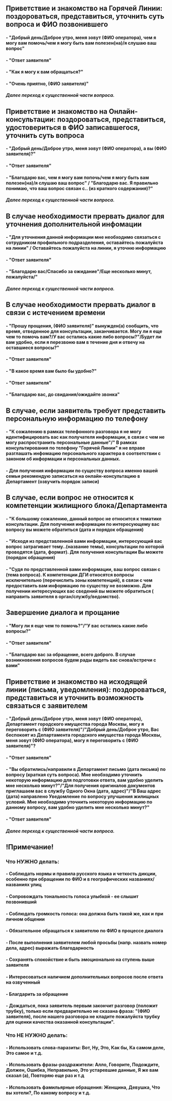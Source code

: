 ## Приветствие и знакомство на Горячей Линии: поздороваться, представиться, уточнить суть вопроса и ФИО позвонившего
#### - "Добрый день/Доброе утро, меня зовут (ФИО оператора), чем я могу вам помочь/чем я могу быть вам полезен(на)/я слушаю ваш вопрос"
#### - "Ответ заявителя"
#### - "Как я могу к вам обращаться?"
#### - "Очень приятно, (ФИО заявителя)"
##### Далее переход к существенной части вопроса.
## Приветствие и знакомство на Онлайн-консультации: поздороваться, представиться, удостовериться в ФИО записавшегося, уточнить суть вопроса
#### - "Добрый день/Доброе утро, меня зовут (ФИО оператора), а вы (ФИО заявителя)?"
#### - "Ответ заявителя"
#### - "Благодарю вас, чем я могу вам попочь/чем я могу быть вам полезен(на)/я слушаю ваш вопрос" / "Благодарю вас. Я правильно понимаю, что ваш вопрос связан с.. (из краткого содержания)?"
##### Далее переход к существенной части вопроса.
## В случае необходимости прервать диалог для уточнения дополнительной инфомации
#### - "Для уточнения данной информации мне необходимо связаться с сотрудником профильного подразделения, оставайтесь пожалуйста на линии" / Оставайтесь пожалуйста на линии, я уточню информацию
#### - "Ответ заявителя"
#### - "Благодарю вас/Спасибо за ожидание"/Еще несколько минут, пожалуйста/"
##### Далее переход к существенной части вопроса.
## В случае необходимости прервать диалог в связи с истечением времени
#### - "Прошу прощения, (ФИО заявителя)" вынужден(а) сообщить, что время, отведенное для консультации, заканчивается. Могу ли я еще чем то помочь вам?/У вас остались какие либо вопросы?"/Будет ли вам удобно, если я перезвоню вам в течение дня и отвечу на оставшиеся вопросы?"
#### - "Ответ заявителя"
#### - "В какое время вам было бы удобно?"
#### - "Ответ заявителя"
#### - "Благодарю вас, до свидания/ожидайте звонка"
## В случае, если заявитель требует представить персональную информацию по телефону
#### - "К сожалению в рамках телефонного разговора я не могу идентифицировать вас как получателя информации, в связи с чем не могу распространить персональные данные"/" В рамках консультирования по телефону "Горячей Линии" я не вправе разглашать инфомацию персонального характера в соответствии с законом об информации и персональных данных. 
#### - Для получения информации по существу вопроса именно вашей семьи рекомендую записаться на онлайн-консультацию в Департамент (озвучить порядок записи)
## В случае, если вопрос не относится к компетенции жилищного блока/Департамента
#### - "К большому сожалению, данный вопрос не относится к тематике консультации. Для получения информации по интересующему вас вопросу вы можете обратиться (дата и порядок обращения)
#### - "Исходя из представленной вами информации, интересующий вас вопрос затрагивает тему..(название темы), консультации по которой проводятся (дата, формат). Для получения консультации Вы можете (порядок обращения)
#### - "Судя по представленной вами информации, ваш вопрос связан с (тема вопроса). К компетенции ДГИ относятся вопросы исключительно (перечислить зоны компетенций), в связи с чем предоставить вам информацию по существу не возможно. Для получении интересующих вас сведений вы можете обратиться ( направить заявителя в орган/службу/ведомство). 
## Завершение диалога и прощание
#### - "Могу ли я еще чем то помочь?"/"У вас остались какие либо вопросы?"
#### - "Ответ заявителя"
#### - "Благодарю вас за обращение, всего доброго. В случае возникновения вопросов будем рады видеть вас снова/встречи с вами"
## Приветствие и знакомство на исходящей линии (письма, уведомления): поздороваться, представиться и уточнить возможность связаться с заявителем
#### - "Добрый день/Доброе утро, меня зовут (ФИО оператора), Департамент городского имущества города Москвы, могу я переговорить с (ФИО заявителя)"/"Добрый день/Доброе утро, Вас беспокоят из Департамента городского имущества города Москвы, меня зовут (ФИО оператора), могу я переговорить с (ФИО заявителя)"?
#### - "Ответ заявителя"
#### - "Вы обратились/направили в Департамент письмо (дата письма) по вопросу (краткая суть вопроса). Мне необходимо уточнить некоторую информацию для подготовки ответа, вам удобно уделить мне несколько минут?"/"Для получения оригиналов документов приглашаем вас в службу Одного Окна (дата, адрес)"/"В Ваш адрес (дата) направлено Уведомление по вопросу улучшения жилищных условий. Мне необходимо уточнить некоторую информацию по данному вопросу, вам удобно уделить мне несколько минут?"
#### - "Ответ заявителя"
##### Далее переход к существенной части вопроса.

## !Примечание!
### Что НУЖНО делать:
#### - Соблюдать нормы и правила русского языка и четкость дикции, особенно при обращении по ФИО и в географических названиях/названиях улиц
#### - Сопровождать тональность голоса улыбкой - ее слышит позвонивший
#### - Соблюдать громкость голоса: она должна быть такой же, как и при личном общении
#### - Обязательное обращаться к заявителю по ФИО в процессе диалога
#### - После выполнения заявителем любой просьбы (напр. назвать номер дела, адрес) выражать благодарность
#### - Сохранять спокойствие и быть эмоционально на ступень выше заявителя
#### - Интересоваться наличием дополнительных вопросов после ответа на озвученный
#### - Благдарить за обращение
#### - Дождаться, пока заявитель первым закончит разговор (положит трубку), только если предварительно не сказана фраза: "(ФИО заявителя), после нашего разговора не кладите пожалуйста трубку для оценки качества оказанной консультации".
### Что НЕ НУЖНО делать:
#### - Использовать слова-паразиты: Вот, Ну, Это, Как бы, Ка самом деле, Это самое и т.д.
#### - Использовать фразы-раздражители: Алло, Говорите, Подождите, Должен, Ошибка, Неправильно, Это устаревшие данные, Я же вам сказал (а), Повторяю еще раз и т.д
#### - Использовать фамильярные обращения: Женщина, Девушка, Что вы хотели?, По какому вопросу и т.д.

